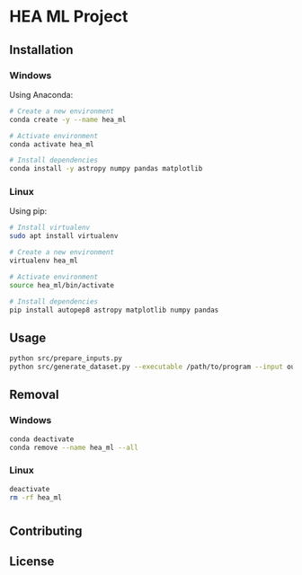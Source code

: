 # HEA ML Project

[comment]: <> (Foobar is a Python library for dealing with word pluralization.)

## Installation

### Windows
Using Anaconda:
```bash
# Create a new environment
conda create -y --name hea_ml

# Activate environment
conda activate hea_ml

# Install dependencies
conda install -y astropy numpy pandas matplotlib
```

### Linux
Using pip:
```bash
# Install virtualenv
sudo apt install virtualenv

# Create a new environment
virtualenv hea_ml

# Activate environment
source hea_ml/bin/activate

# Install dependencies
pip install autopep8 astropy matplotlib numpy pandas
```

## Usage
```bash
python src/prepare_inputs.py
python src/generate_dataset.py --executable /path/to/program --input out.csv
```

## Removal
### Windows
```bash
conda deactivate
conda remove --name hea_ml --all
```
### Linux
```bash
deactivate
rm -rf hea_ml
```
#

## Contributing

## License
[comment]: <> (MIThttps://choosealicense.com/licenses/mit/)
